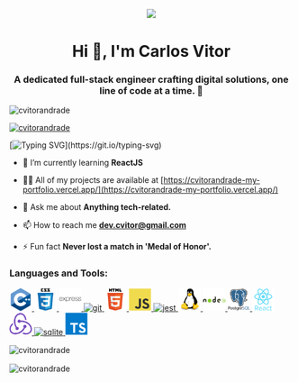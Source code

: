<p align="center">
<img align:center src="https://cdn.dribbble.com/users/461802/screenshots/4753031/media/4711ad8d0ba0dcd367061aa7841f8107.gif" style="width: 50%"/>
</p>

<h1 align="center">Hi 👋, I'm Carlos Vitor</h1>
<h3 align="center">A dedicated full-stack engineer crafting digital solutions, one line of code at a time. 🚀</h3>

<p align="left"> <img src="https://komarev.com/ghpvc/?username=cvitorandrade&label=Profile%20views&color=0e75b6&style=flat" alt="cvitorandrade" /> </p>

<p align="left"> <a href="https://github.com/ryo-ma/github-profile-trophy"><img src="https://github-profile-trophy.vercel.app/?username=cvitorandrade&title=Commit,Experience,Repositories,Followers&theme=radical" alt="cvitorandrade" /></a> </p>

[![Typing SVG](https://readme-typing-svg.herokuapp.com?font=Fira+Code&weight=600&size=25&pause=1000&color=006437&background=FFFFFF00&random=true&width=800&lines=Committing+to+excellence%2C+one+line+of+code+at+a+time.)](https://git.io/typing-svg)

- 🌱 I’m currently learning **ReactJS**

- 👨‍💻 All of my projects are available at [https://cvitorandrade-my-portfolio.vercel.app/](https://cvitorandrade-my-portfolio.vercel.app/)

- 💬 Ask me about **Anything tech-related.**

- 📫 How to reach me **dev.cvitor@gmail.com**

- ⚡ Fun fact **Never lost a match in 'Medal of Honor'.**

<p align="left">
</p>

<h3 align="left">Languages and Tools:</h3>
<p align="left"> <a href="https://www.w3schools.com/cpp/" target="_blank" rel="noreferrer"> <img src="https://raw.githubusercontent.com/devicons/devicon/master/icons/cplusplus/cplusplus-original.svg" alt="cplusplus" width="40" height="40"/> </a> <a href="https://www.w3schools.com/css/" target="_blank" rel="noreferrer"> <img src="https://raw.githubusercontent.com/devicons/devicon/master/icons/css3/css3-original-wordmark.svg" alt="css3" width="40" height="40"/> </a> <a href="https://expressjs.com" target="_blank" rel="noreferrer"> <img src="https://raw.githubusercontent.com/devicons/devicon/master/icons/express/express-original-wordmark.svg" alt="express" width="40" height="40"/> </a> <a href="https://git-scm.com/" target="_blank" rel="noreferrer"> <img src="https://www.vectorlogo.zone/logos/git-scm/git-scm-icon.svg" alt="git" width="40" height="40"/> </a> <a href="https://www.w3.org/html/" target="_blank" rel="noreferrer"> <img src="https://raw.githubusercontent.com/devicons/devicon/master/icons/html5/html5-original-wordmark.svg" alt="html5" width="40" height="40"/> </a> <a href="https://developer.mozilla.org/en-US/docs/Web/JavaScript" target="_blank" rel="noreferrer"> <img src="https://raw.githubusercontent.com/devicons/devicon/master/icons/javascript/javascript-original.svg" alt="javascript" width="40" height="40"/> </a> <a href="https://jestjs.io" target="_blank" rel="noreferrer"> <img src="https://www.vectorlogo.zone/logos/jestjsio/jestjsio-icon.svg" alt="jest" width="40" height="40"/> </a> <a href="https://www.linux.org/" target="_blank" rel="noreferrer"> <img src="https://raw.githubusercontent.com/devicons/devicon/master/icons/linux/linux-original.svg" alt="linux" width="40" height="40"/> </a> <a href="https://nodejs.org" target="_blank" rel="noreferrer"> <img src="https://raw.githubusercontent.com/devicons/devicon/master/icons/nodejs/nodejs-original-wordmark.svg" alt="nodejs" width="40" height="40"/> </a> <a href="https://www.postgresql.org" target="_blank" rel="noreferrer"> <img src="https://raw.githubusercontent.com/devicons/devicon/master/icons/postgresql/postgresql-original-wordmark.svg" alt="postgresql" width="40" height="40"/> </a> <a href="https://reactjs.org/" target="_blank" rel="noreferrer"> <img src="https://raw.githubusercontent.com/devicons/devicon/master/icons/react/react-original-wordmark.svg" alt="react" width="40" height="40"/> </a> <a href="https://redux.js.org" target="_blank" rel="noreferrer"> <img src="https://raw.githubusercontent.com/devicons/devicon/master/icons/redux/redux-original.svg" alt="redux" width="40" height="40"/> </a> <a href="https://www.sqlite.org/" target="_blank" rel="noreferrer"> <img src="https://www.vectorlogo.zone/logos/sqlite/sqlite-icon.svg" alt="sqlite" width="40" height="40"/> </a> <a href="https://www.typescriptlang.org/" target="_blank" rel="noreferrer"> <img src="https://raw.githubusercontent.com/devicons/devicon/master/icons/typescript/typescript-original.svg" alt="typescript" width="40" height="40"/> </a> </p>

<p><img align="center" src="https://github-readme-stats.vercel.app/api/top-langs?username=cvitorandrade&show_icons=true&theme=radical&locale=en&layout=compact" alt="cvitorandrade" /></p>

<p><img align="center" src="https://github-readme-streak-stats.herokuapp.com/?user=cvitorandrade&theme=radical" alt="cvitorandrade" /></p>
